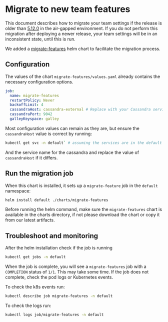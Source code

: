 # Migrate to new team features

This document describes how to migrate your team settings if the release is older than [5.12.0](https://docs.wire.com/latest/changelog/changelog.html#2025-03-06-chart-release-5120) in the air-gapped environment. If you do not perform this migration after deploying a newer release, your team settings will be in an inconsistent state, until this is run.

We added a [migrate-features](https://github.com/wireapp/helm-charts/tree/main/charts/migrate-features) helm chart to facilitate the migration process.

## Configuration

 The values of the chart `migrate-features/values.yaml` already contains the necessary configuration options.

 ```yaml
 job:
   name: migrate-features
   restartPolicy: Never
   backoffLimit: 4
   cassandraHost: cassandra-external # Replace with your Cassandra service name `kubectl get svc -n default`
   cassandraPort: 9042
   galleyKeyspace: galley
 ```
Most configuration values can remain as they are, but ensure the `cassandraHost` value is correct by running:

```sh
kubectl get svc -n default` # assuming the services are in the default namespace
```
And the service name for the cassandra and replace the value of `cassandraHost` if it differs.

## Run the migration job

When this chart is installed, it sets up a `migrate-feature` job in the `default` namespace:

  ```sh
  helm install default ./charts/migrate-features
  ```

Before running the helm command, make sure the `migrate-features` chart is available in the charts directory, if not please download the chart or copy it from our latest artifacts.


## Troubleshoot and monitoring

After the helm installation check if the job is running

```sh
kubectl get jobs -n default
```

When the job is complete, you will see a `migrate-features` job with a `COMPLETION` status of `1/1`. This may take some time. If the job does not complete, check the pod logs or Kubernetes events.

To check the k8s events run:

```sh
kubectl describe job migrate-features -n default
```

To check the logs run:

```sh
kubectl logs job/migrate-features -n default
```